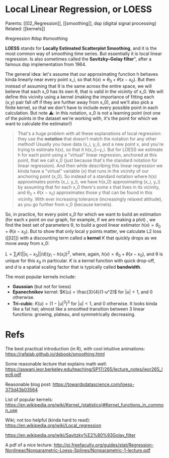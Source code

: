 # Local Linear Regression, or LOESS

Parents: [[02_Regression]], [[smoothing]], dsp (digital signal processing)
Related: [[kernels]]

#regression #dsp #smoothing


**LOESS** stands for **Locally Estimated Scatterplot Smoothing**, and it is the most common way of smoothing time series. But essentially it is local linear regression. Is also sometimes called the **Savitzky–Golay filter**", after a famous dsp implementation from 1964.

The general idea: let's assume that our approximating function h behaves kinda linearly near every point x_i, so that $h(x) ≈ θ_0 + θ(x-x_0)$. But then instead of assuming that θ is the same across the entire space, we will believe  that each x_0 has its own θ, that is valid in the vicinity of x_0. We will define this vicinity using a kernel (making the importance of fitting each (x,y) pair fall off if they are further away from x_0), and we'll also pick a finite kernel, so that we don't have to include every possible point in each calculation. But note ⚠️: in this notation, x_0 is not a learning point (not one of the points in the dataset we're working with, it's the point for which we want to calculate the estimator!)

> That's a huge problem with all these explanations of local regression: they use the **notation** that doesn't match the notation for any other method! Usually you have data (x_i, y_i), and a new point x, and you're trying to estimate h(x), so that it h(x_i)~y_i. But for LOESS we estimate h for each point using a "virtual" linear regression, anchored at this point, that we call x_0 (just because that's the standard notation for linear regression). And then while describing this linear regression we kinda have a "virtual" variable (x) that runs in the vicinity of our anchoring point (x_0). So instead of a standard notation where h(x) approximates points (x_i, y_i), we have h(x_0) approximating (x_i, y_i) by assuming that for each x_0 there's some x that lives in its vicinity, and $θ_0+θ(x-x_0)$ approximates those y that can be found in this vicinity. With ever increasing tolerance (increasingly relaxed attitude), as you go further from x_0 (because kernels).

So, in practice, for every point x_0 for which we want to build an estimation (for each x point on our graph, for example, if we are making a plot) , we find the best set of parameters θ, to build a good linear estimator $h(x) = θ_0 + θ(x-x_0)$.  But to show that only local y points matter, we calculate L2 loss ([[l2]]) with a discounting term called a **kernel** $K$ that quickly drops as we move away from x_0:

$\displaystyle L = \sum_i K(||x_i - x_0||/d)(y_i-h(x_i))^2$, where, again, $h(x) = θ_0 + θ(x-x_0)$, and θ is unique for this $x_0$ in particular. $K$ is a kernel function with quick drop-off, and $d$ is a spatial scaling factor that is typically called **bandwidth**.

The most popular kernels include:
* **Gaussian** (but not for loess)
* **Epanechnikov** kernel: $K(u) = \frac{3}{4}(1-u^2)$ for $|u|<1$, and 0 otherwise.
* **Tri-cubic**: $K(u) = (1-|u|^3)^3$ for $|u|<1$, and 0 otherwise. It looks kinda like a fat hat; almost like a smoothed transition between 3 linear functions: growing, plateau, and symmetrically decreasing.

# Refs

The best practical introduction (in R), with cool intuitive animations:
https://rafalab.github.io/dsbook/smoothing.html

Some reasonable lecture that explains math well:
https://aswani.ieor.berkeley.edu/teaching/SP17/265/lecture_notes/ieor265_lec6.pdf

Reasonable blog post:
https://towardsdatascience.com/loess-373d43b03564

List of popular kernels:
https://en.wikipedia.org/wiki/Kernel_(statistics)#Kernel_functions_in_common_use

Wiki; not too helpful (kinda hard to read):
https://en.wikipedia.org/wiki/Local_regression

https://en.wikipedia.org/wiki/Savitzky%E2%80%93Golay_filter

A pdf of a nice lecture:
http://pj.freefaculty.org/guides/stat/Regression-Nonlinear/Nonparametric-Loess-Splines/Nonparametric-1-lecture.pdf